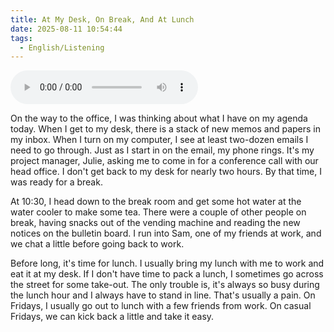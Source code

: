 ```yaml
---
title: At My Desk, On Break, And At Lunch
date: 2025-08-11 10:54:44
tags:
  - English/Listening
---
```

<audio controls src="https://cx-onedrive.pages.dev/api/raw?path=/Polyglot/ESLPod/007-at-my-desk-on-break-and-at-lunch.mp3"></audio>

On the way to the office, I was thinking about what I have on my agenda today. When I get to my desk, there is a stack of new memos and papers in my inbox. When I turn on my computer, I see at least two-dozen emails I need to go through. Just as I start in on the email, my phone rings. It's my project manager, Julie, asking me to come in for a conference call with our head office. I don't get back to my desk for nearly two hours. By that time, I was ready for a break.

At 10:30, I head down to the break room and get some hot water at the water cooler to make some tea. There were a couple of other people on break, having snacks out of the vending machine and reading the new notices on the bulletin board. I run into Sam, one of my friends at work, and we chat a little before going back to work.

Before long, it's time for lunch. I usually bring my lunch with me to work and eat it at my desk. If I don't have time to pack a lunch, I sometimes go across the street for some take-out. The only trouble is, it's always so busy during the lunch hour and I always have to stand in line. That's usually a pain. On Fridays, I usually go out to lunch with a few friends from work. On casual Fridays, we can kick back a little and take it easy.
